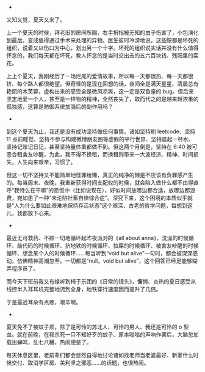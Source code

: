 -

又知又觉，夏天又来了。

上一个夏天的时候，拜老旧的房间所赐，右手拇指被无知的虫子伤害了，小包演化到最后，变成值得通过手术来处理的异物。医生彼时冷漠地说，这些脓都是坏死的组织，说着又以伤口为中心，划出另一个十字。坏死的组织说实话并没有什么值得怀念的，我们每天都在坏死，教人怀念的是当时交出去的五六百块钱、残阳里的栾花。

上上个夏天，我刚经历了一场烂尾的爱情故事，所以每一天都很热、每一天都很挤、每个路人都很绝望。但奇怪的是现在回想的话，夜间全是满天星星、清晨总有艳丽的木芙蓉，虚构出来的感受全是微风凉爽，这一定是双鱼座的 bug。但后来坚定地爱一个人，甚至是一样物的精神，全然丧失了，取而代之的是越来越浓重的孤独感，这算是防御系统加强后的副作用吗？

-

到这个夏天为止，我还是没有成功坚持做任何事情。诸如坚持刷 leetcode、坚持 11 点前睡觉、坚持不参与构建微博朋友圈等虚假的平行世界、坚持晨起一杯水、坚持记账记日记，甚至坚持量体重都做不到。但这两个月倒是，坚持在 6:40 被可恶合租舍友吵醒，为此，我不得不换租，而换租则带来一大波经济、精神、时间损失，人生向来艰辛，习惯了。

但这一切不坚持又不能简单地怪罪给懒，真正的纯净的懒是不应该有负罪感产生的。每当周末、夜晚，我重新获得时间支配权的时候，就会陷入做什么都不由得直呼“我特么在干嘛”的恐慌中（比如说现在），好似时间放哪边都合适，放哪边都浪费，宛如患了一种“未沦陷社畜自律综合症”。深究下来，这个困境的本质似乎就是“人为什么要如此艰难地保持存活状态”这个艰深、古老的哲学问题，每想到这儿，我都放下心来。

-

最近无可救药、不顾一切地循环起昨夜派对的《all about anna》，洗澡的时候循环、敲代码的时候循环、挤地铁的时候循环、拉屎的时候循环、被舍友吵醒的时候循环、想念某个人的时候循环……每当听到“void but alive”一句时，都会被深深感动，仿佛精神高潮忽至。一切都是“null，void but alive”，这个回答已经足能够糊弄程序员了。

而今天下班前我又有缘听到椅子乐团的《日常的镜头》，慵懒、炎热的夏日感受从线控半入耳耳机完整地流到全身，地铁穿行速度因而提升了几倍。

于是最近耳朵有点疼，艰辛啊。

-

夏天免不了被蚊子烦，除了是可怜的苏北人、可怜的男人、我还是可怜的 o 型血。就在前晚，在我杀死一只不知好歹的蚊子、原本嗡嗡的声响作罢后，大脑忽加载出蝉鸣，乱七八糟，热闹便是了。

每天休息区里，老前辈们都会悠然自得地讨论诸如找老师当老婆最好、新家什么时候交付、取消学区房、美利坚之邪恶……的话题，也很热闹。
